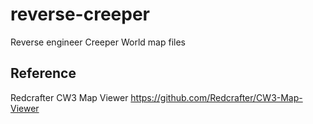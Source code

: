 # reverse-creeper

Reverse engineer Creeper World map files

## Reference
Redcrafter CW3 Map Viewer https://github.com/Redcrafter/CW3-Map-Viewer